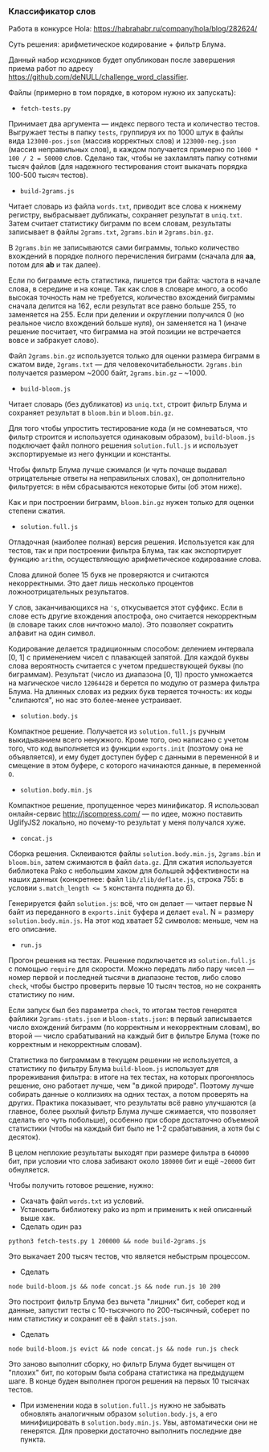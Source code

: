 ### Классификатор слов

Работа в конкурсе Hola: https://habrahabr.ru/company/hola/blog/282624/

Суть решения: арифметическое кодирование + фильтр Блума.

Данный набор исходников будет опубликован после завершения приема работ
по адресу https://github.com/deNULL/challenge_word_classifier.

Файлы (примерно в том порядке, в котором нужно их запускать):

- `fetch-tests.py`

Принимает два аргумента — индекс первого теста и количество тестов. Выгружает
тесты в папку `tests`, группируя их по 1000 штук в файлы вида `123000-pos.json`
(массив корректных слов) и `123000-neg.json` (массив неправильных слов), в
каждом получается примерно по `1000 * 100 / 2 = 50000` слов. Сделано так, чтобы
не захламлять папку сотнями тысяч файлов (для надежного тестирования стоит
выкачать порядка 100-500 тысяч тестов).

- `build-2grams.js`

Читает словарь из файла `words.txt`, приводит все слова к нижнему регистру,
выбрасывает дубликаты, сохраняет результат в `uniq.txt`. Затем считает
статистику биграмм по всем словам, результаты записывает в файлы `2grams.txt`,
`2grams.bin` и `2grams.bin.gz`.

В `2grams.bin` не записываются сами биграммы, только количество вхождений в
порядке полного перечисления биграмм (сначала для **aa**, потом для **ab** и
так далее).

Если по биграмме есть статистика, пишется три байта: частота в начале слова,
в середине и на конце. Так как слов в словаре много, а особо высокая точность
нам не требуется, количество вхождений биграммы сначала делится на 162, если
результат все равно больше 255, то заменяется на 255. Если при делении и
округлении получился 0 (но реальное число вхождений больше нуля), он
заменяется на 1 (иначе решение посчитает, что биграмма на этой позиции не
встречается вовсе и забракует слово).

Файл `2grams.bin.gz` используется только для оценки размера биграмм в сжатом
виде, `2grams.txt` — для человекочитабельности. `2grams.bin` получается
размером ~2000 байт, `2grams.bin.gz` – ~1000.

- `build-bloom.js`

Читает словарь (без дубликатов) из `uniq.txt`, строит фильтр Блума и
сохраняет результат в `bloom.bin` и `bloom.bin.gz`.

Для того чтобы упростить тестирование кода (и не сомневаться, что фильтр
строится и используется одинаковым образом), `build-bloom.js` подключает
файл полного решения `solution.full.js` и использует экспортируемые из него
функции и константы.

Чтобы фильтр Блума лучше сжимался (и чуть почаще выдавал отрицательные ответы
на неправильных словах), он дополнительно фильтруется: в нём сбрасываются
некоторые биты (об этом ниже).

Как и при построении биграмм, `bloom.bin.gz` нужен только для оценки степени
сжатия.

- `solution.full.js`

Отладочная (наиболее полная) версия решения. Используется как для тестов, так
и при построении фильтра Блума, так как экспортирует функцию `arithm`,
осуществляющую арифметическое кодирование слова.

Слова длиной более 15 букв не проверяются и считаются некорректными. Это
дает лишь несколько процентов ложноотрицательных результатов.

У слов, заканчивающихся на `'s`, откусывается этот суффикс. Если в слове есть
другие вхождения апострофа, оно считается некорректным (в словаре таких слов
ничтожно мало). Это позволяет сократить алфавит на один символ.

Кодирование делается традиционным способом: делением интервала [0, 1] с
применением чисел с плавающей запятой. Для каждой буквы слова вероятность
считается с учетом предшествующей буквы (по биграммам). Результат (число
из диапазона [0, 1]) просто умножается на магическое число `12064428` и берется
по модулю от размера фильтра Блума. На длинных словах из редких букв теряется
точность: их коды "слипаются", но нас это более-менее устраивает.

- `solution.body.js`

Компактное решение. Получается из `solution.full.js` ручным выкидыванием
всего ненужного. Кроме того, оно написано с учетом того, что код выполняется
из функции `exports.init` (поэтому она не объявляется), и ему будет доступен
буфер с данными в переменной `B` и смещение в этом буфере, с которого начинаются
данные, в переменной `O`.

- `solution.body.min.js`

Компактное решение, пропущенное через минификатор. Я использовал онлайн-сервис
http://jscompress.com/ — по идее, можно поставить UglifyJS2 локально, но
почему-то результат у меня получался хуже.

- `concat.js`

Сборка решения. Склеиваются файлы `solution.body.min.js`, `2grams.bin` и
`bloom.bin`, затем сжимаются в файл `data.gz`. Для сжатия используется
библиотека Pako с небольшим хаком для большей эффективности на наших данных
(конкретнее: файл `lib/zlib/deflate.js`, строка 755: в условии
`s.match_length <= 5` константа поднята до 6).

Генерируется файл `solution.js`: всё, что он делает — читает первые N байт
из переданного в `exports.init` буфера и делает `eval`. N = размеру
`solution.body.min.js`. На этот код хватает 52 символов: меньше, чем на
его описание.

- `run.js`

Прогон решения на тестах. Решение подключается из `solution.full.js` с
помощью `require` для скорости. Можно передать либо пару чисел — номер первой
и последней тысячи в диапазоне тестов, либо слово `check`, чтобы быстро
проверить первые 10 тысяч тестов, но не сохранять статистику по ним.

Если запуск был без параметра `check`, то итогам тестов генерятся файлики
`2grams-stats.json` и `bloom-stats.json`: в первый записывается число
вхождений биграмм (по корректным и некорректным словам), во второй — число
срабатываний на каждый бит в фильтре Блума (тоже по корректным и некорректным
словам).

Статистика по биграммам в текущем решении не используется, а статистику по
фильтру Блума `build-bloom.js` использует для прореживания фильтра: в итоге на
тех тестах, на которых прогонялось решение, оно работает лучше, чем
"в дикой природе". Поэтому лучше собирать данные о коллизиях на одних тестах,
а потом проверять на других. Практика показывает, что результаты всё равно
улучшаются (а главное, более рыхлый фильтр Блума лучше сжимается, что позволяет
сделать его чуть побольше), особенно при сборе достаточно объемной статистики
(чтобы на каждый бит было не 1-2 срабатывания, а хотя бы с десяток).

В целом неплохие результаты выходят при размере фильтра в `640000` бит,
при условии что слова забивают около `180000` бит и ещё `~20000` бит
обнуляется.

Чтобы получить готовое решение, нужно:
- Скачать файл `words.txt` из условий.
- Установить библиотеку pako из npm и применить к ней описанный выше хак.
- Сделать один раз
```
python3 fetch-tests.py 1 200000 && node build-2grams.js
```
Это выкачает 200 тысяч тестов, что является небыстрым процессом.

- Сделать
```
node build-bloom.js && node concat.js && node run.js 10 200
```
Это построит фильтр Блума без вычета "лишних" бит, соберет код и данные,
запустит тесты с 10-тысячного по 200-тысячный, соберет по ним статистику
и сохранит её в файл `stats.json`.

- Сделать
```
node build-bloom.js evict && node concat.js && node run.js check
```
Это заново выполнит сборку, но фильтр Блума будет вычищен от "плохих" бит, по
которым была собрана статистика на предыдущем шаге. В конце буден выполнен
прогон решения на первых 10 тысячах тестов.

- При изменении кода в `solution.full.js` нужно не забывать обновлять
аналогичным образом `solution.body.js`, а его минифицировать в
`solution.body.min.js`. Увы, автоматически они не генерятся. Для проверки
достаточно выполнить последние две пункта.
